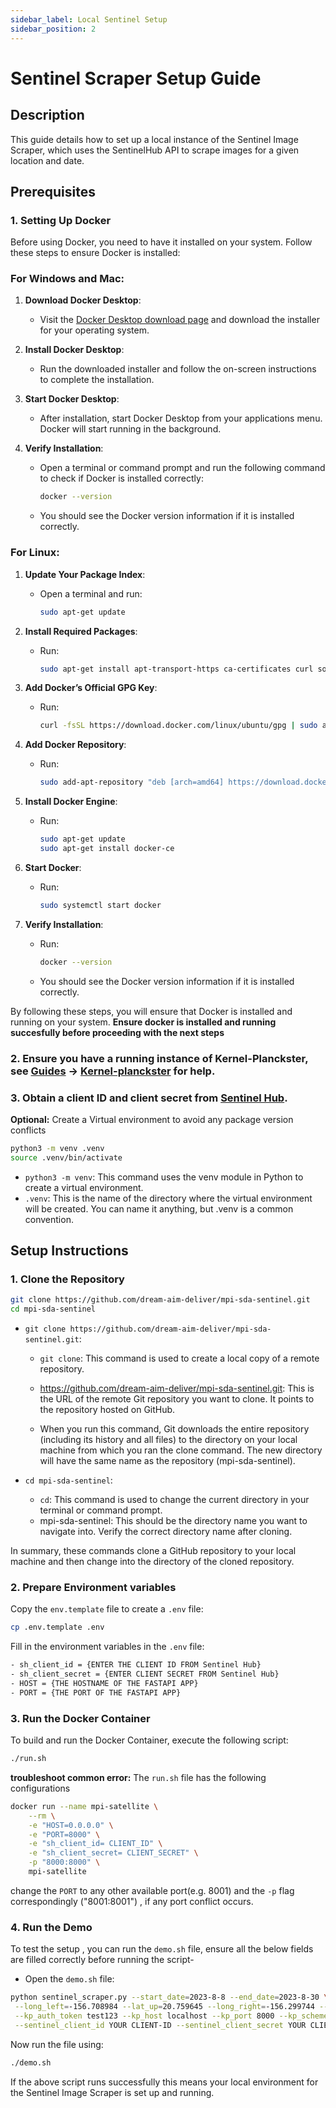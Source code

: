 ```yaml
---
sidebar_label: Local Sentinel Setup 
sidebar_position: 2
---
```


# Sentinel Scraper Setup Guide

## Description
This guide details how to set up a local instance of the Sentinel Image Scraper, which uses the SentinelHub API to scrape images for a given location and date.

## Prerequisites
 ### 1. Setting Up Docker

Before using Docker, you need to have it installed on your system. Follow these steps to ensure Docker is installed:

### For Windows and Mac:

1. **Download Docker Desktop**:
   - Visit the [Docker Desktop download page](https://www.docker.com/products/docker-desktop) and download the installer for your operating system.

2. **Install Docker Desktop**:
   - Run the downloaded installer and follow the on-screen instructions to complete the installation.

3. **Start Docker Desktop**:
   - After installation, start Docker Desktop from your applications menu. Docker will start running in the background.

4. **Verify Installation**:
   - Open a terminal or command prompt and run the following command to check if Docker is installed correctly:
     ```bash
     docker --version
     ```
   - You should see the Docker version information if it is installed correctly.

### For Linux:

1. **Update Your Package Index**:
   - Open a terminal and run:
     ```bash
     sudo apt-get update
     ```

2. **Install Required Packages**:
   - Run:
     ```bash
     sudo apt-get install apt-transport-https ca-certificates curl software-properties-common
     ```

3. **Add Docker’s Official GPG Key**:
   - Run:
     ```bash
     curl -fsSL https://download.docker.com/linux/ubuntu/gpg | sudo apt-key add -
     ```

4. **Add Docker Repository**:
   - Run:
     ```bash
     sudo add-apt-repository "deb [arch=amd64] https://download.docker.com/linux/ubuntu $(lsb_release -cs) stable"
     ```

5. **Install Docker Engine**:
   - Run:
     ```bash
     sudo apt-get update
     sudo apt-get install docker-ce
     ```

6. **Start Docker**:
   - Run:
     ```bash
     sudo systemctl start docker
     ```

7. **Verify Installation**:
   - Run:
     ```bash
     docker --version
     ```
   - You should see the Docker version information if it is installed correctly.

By following these steps, you will ensure that Docker is installed and running on your system.
**Ensure docker is installed and running succesfully before proceeding with the next steps**

### 2. Ensure you have a running instance of Kernel-Planckster, see [Guides](https://dream-aim-deliver.github.io/planckster-docs/docs/category/guides) -> [Kernel-planckster](https://dream-aim-deliver.github.io/planckster-docs/docs/category/kernel-planckster) for help.

### 3. Obtain a client ID and client secret from [Sentinel Hub](https://www.sentinel-hub.com/).

**Optional:** Create a Virtual environment to avoid any package version conflicts
```bash
python3 -m venv .venv
source .venv/bin/activate
```
- `python3 -m venv`: This command uses the venv module in Python to create a virtual environment.
- `.venv`: This is the name of the directory where the virtual environment will be created. You can name it anything, but .venv is a common convention.

## Setup Instructions

### 1. Clone the Repository
```bash
git clone https://github.com/dream-aim-deliver/mpi-sda-sentinel.git
cd mpi-sda-sentinel
```
- `git clone https://github.com/dream-aim-deliver/mpi-sda-sentinel.git`:
    - `git clone`: This command is used to create a local copy of a remote repository.
    
    - https://github.com/dream-aim-deliver/mpi-sda-sentinel.git: This is the URL of the remote Git repository you want to clone. It points to the repository hosted on GitHub.
    
    - When you run this command, Git downloads the entire repository (including its history and all files) to the directory on your local machine from which you ran the clone command. The new directory will have the same name as the repository (mpi-sda-sentinel).

- `cd mpi-sda-sentinel`:
    - `cd`: This command is used to change the current directory in your terminal or command prompt.
    - mpi-sda-sentinel: This should be the directory name you want to navigate into. Verify the correct directory name after cloning.

In summary, these commands clone a GitHub repository to your local machine and then change into the directory of the cloned repository.

### 2. Prepare Environment variables
Copy the `env.template` file to create a `.env` file:
```bash
cp .env.template .env
```
Fill in the environment variables in the `.env` file:
```bash
- sh_client_id = {ENTER THE CLIENT ID FROM Sentinel Hub}
- sh_client_secret = {ENTER CLIENT SECRET FROM Sentinel Hub}
- HOST = {THE HOSTNAME OF THE FASTAPI APP}
- PORT = {THE PORT OF THE FASTAPI APP}
```

### 3. Run the Docker Container
To build and run the Docker Container, execute the following script:
```bash
./run.sh
```
**troubleshoot common error:** The `run.sh` file has the following configurations
```bash
docker run --name mpi-satellite \
    --rm \
    -e "HOST=0.0.0.0" \
    -e "PORT=8000" \
    -e "sh_client_id= CLIENT_ID" \
    -e "sh_client_secret= CLIENT_SECRET" \
    -p "8000:8000" \
    mpi-satellite
```
change the `PORT` to any other available port(e.g. 8001) and the `-p` flag correspondingly ("8001:8001") , if any port conflict occurs.

### 4. Run the Demo
To test the setup , you can run the `demo.sh` file, ensure all the below fields are filled correctly before running the script-
- Open the `demo.sh` file:

```bash
python sentinel_scraper.py --start_date=2023-8-8 --end_date=2023-8-30 \
 --long_left=-156.708984 --lat_up=20.759645 --long_right=-156.299744 --lat_down=20.955027 --log-level="INFO" \
 --kp_auth_token test123 --kp_host localhost --kp_port 8000 --kp_scheme http \
 --sentinel_client_id YOUR CLIENT-ID --sentinel_client_secret YOUR CLIENT SECRET  \
```
Now run the file using:
```bash
./demo.sh
```

If the above script runs successfully this means your local environment for the Sentinel Image Scraper is set up and running.
